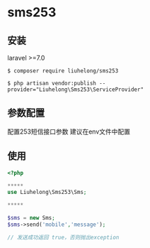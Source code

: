 # sms253

## 安装
laravel >=7.0
```
$ composer require liuhelong/sms253

$ php artisan vendor:publish --provider="Liuhelong\Sms253\ServiceProvider"
```
## 参数配置

配置253短信接口参数 建议在env文件中配置

## 使用
```php
<?php

*****
use Liuhelong\Sms253\Sms;

*****

$sms = new Sms;
$sms->send('mobile','message');

// 发送成功返回 true，否则抛出exception
